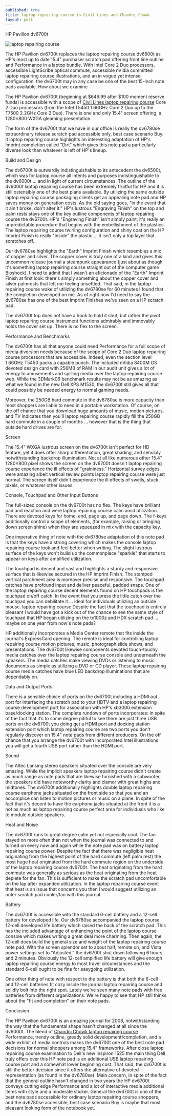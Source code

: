 ```yaml
---
published: true
title: laptop repairing course in Civil Lines and Chandni Chowk
layout: post
---
```

<p>HP Pavilion dv6700t</p>

<img src="https://silvrback.s3.amazonaws.com/uploads/6b88d21f-5dad-441d-b914-4c49523b639c/laptop%20repairing%20course%20in%20Delhi_large.jpg" alt="laptop repairing course">

The HP Pavilion dv6700t replaces the laptop repairing course dv6500t as HP's most up to date 15.4" purchaser scratch pad offering front line outline and Performance in a laptop bundle. With Intel Core 2 Duo processors, accessible LightScribe optical commute, accessible nVidia committed laptop repairing course illustrations, and an in vogue yet intense configuration, the dv6700t may in any case be one of the best 15-inch note pads available. How about we examine

The HP Pavilion dv6700t (beginning at $649.99 after $100 moment reserve funds) is accessible with a scope of <a href="http://www.laptop-repairingcourse.com">Civil Lines laptop repairing course</a> Core 2 Duo processors (from the Intel T5450 1.66GHz Core 2 Duo up to the T7500 2.2GHz Core 2 Duo). There is one and only 15.4" screen offering, a 1280×800 WXGA gleaming presentation. 

The form of the dv6700t that we have in our office is really the dv6780se extraordinary release scratch pad accessible only, best case scenario Buy. It laptop repairing course highlights an interesting adaptation of HP's Imprint completion called "Dirt" which gives this note pad a particularly diverse look than whatever is left of HP's lineup. 

<p>Build and Design</p>

The dv6700t is outwardly indistinguishable to its antecedent the dv6500t, which was for laptop course all intents and purposes indistinguishable to the dv6000t … and in light of current circumstances. The outline of the dv6000t laptop repairing course has been extremely fruitful for HP and it is still ostensibly one of the best plans available. By utilizing the same outside laptop repairing course packaging clients get an appealing note pad and HP saves money on generation costs. As the old saying goes, "in the event that it ain't broke, don't alter it." 
HP's lustrous "Engraving Finish" on the top and palm rests stays one of the key outline components of laptop repairing course the dv6700t. HP's "Engraving Finish" isn't simply paint; it's really an unpredictable procedure that begins with the embellishment of the plastics. The laptop repairing course twirling configuration and shiny coat on the HP Imprint Finish is really "inside" the plastic … it isn't only a top layer that scratches off. 

Our dv6780se highlights the "Earth" Imprint Finish which resembles a mix of copper and silver. The copper cover is truly one of a kind and gives this uncommon release journal a steampunk appearance (just about as though it's something laptop repairing course straight out of the computer game Bioshock). I need to admit that I wasn't an aficionado of the "Earth" Imprint Finish at first look: there's simply something about the copper cover and silver palmrests that left me feeling unsettled. That said, in the laptop repairing course wake of utilizing the dv6780se for 60 minutes I found that the completion developed on me. As of right now I'd need to say the dv6780se has one of the best Imprint Finishes we've seen on a HP scratch pad. 

The dv6700t top does not have a hook to hold it shut, but rather the pivot laptop repairing course instrument functions admirably and immovably holds the cover set up. There is no flex to the screen. 
<p>Performance and Benchmarks</p>
The dv6700t has all that anyone could need Performance for a full scope of media diversion needs because of the scope of Core 2 Duo laptop repairing course processors that are accessible. Indeed, even the section level 1.66GHz T5450 packs a capable punch. The included nVidia 8400M GS devoted design card with 256MB of RAM in our audit unit gives a lot of energy to amusements and spilling media over the laptop repairing course web. While the 3DMark06 benchmark results may not be as amazing as what we found in the new Dell XPS M1530, the dv6700t still gives all that could possibly be needed energy to normal gaming needs. 

Moreover, the 250GB hard commute in the dv6780se is more capacity than most shoppers are liable to need in a portable workstation. Of course, on the off chance that you download huge amounts of music, motion pictures, and TV indicates then you'll laptop repairing course rapidly fill the 250GB hard commute in a couple of months … however that is the thing that outside hard drives are for.
 
<p>Screen</p>

The 15.4" WXGA lustrous screen on the dv6700t isn't perfect for HD feature, yet it does offer sharp differentiation, great shading, and sensibly notwithstanding backdrop illumination. Not at all like numerous other 15.4" 1280×800 pixel shows the screen on the dv6700t doesn't laptop repairing course experience the ill effects of "graininess." Horizontal survey edges were amazing albeit vertical review points laptop repairing course were just normal. The screen itself didn't experience the ill effects of swells, stuck pixels, or whatever other issues. 

<p>Console, Touchpad and Other Input Buttons</p>

The full-sized console on the dv6700t has no flex. The keys have brilliant pad and reaction and were laptop repairing course calm amid utilization. There are devoted keys for home, end, page up, and page down. The f-keys additionally control a scope of elements, (for example, raising or bringing down screen shine) when they are squeezed in mix with the capacity key. 

One imperative thing of note with the dv6780se adaptation of this note pad is that the keys have a strong covering which makes the console laptop repairing course look and feel better when writing. The slight lustrous surface of the keys won't build up the commonplace "sparkle" that starts to appear on keys after amplified utilization. 

The touchpad is decent and vast and highlights a sturdy and responsive surface that is likewise secured in the HP Imprint Finish. The stamped vertical parchment area is moreover precise and responsive. The touchpad catches have profound input and deliver peaceful, padded snaps. One of the laptop repairing course decent elements found on HP touchpads is the touchpad on/off catch. In the event that you press the little catch over the touchpad you can debilitate it … ideal for individuals utilizing an outside mouse. laptop repairing course Despite the fact that the touchpad is entirely pleasant I would have got a kick out of the chance to see the same style of touchpad that HP began utilizing on the tx1000z and HDX scratch pad … maybe on one year from now's note pads? 

HP additionally incorporates a Media Center remote that fits inside the journal's ExpressCard opening. The remote is ideal for controlling laptop repairing course motion pictures, music, photograph slide shows, and presentations. The dv6700t likewise components devoted touch-touchy media catches over the laptop repairing course console and underneath the speakers. The media catches make viewing DVDs or listening to music documents as simple as utilizing a DVD or CD player. These laptop repairing course media catches have blue LED backdrop illuminations that are dependably on. 
<p>Data and Output Ports</p> 
There is a sensible choice of ports on the dv6700t including a HDMI out port for interfacing the scratch pad to your HDTV and a laptop repairing course development port for association with HP's xb3000 extension base/docking station. The complete rundown of ports incorporates: 
In spite of the fact that it’s to some degree pitiful to see there are just three USB ports on the dv6700t you doing get a HDMI port and docking station extension port which laptop repairing course are two ports you don't regularly discover on 15.4" note pads from different producers. On the off chance that you arrange the dv6700t with incorporated Intel illustrations you will get a fourth USB port rather than the HDMI port. 

<p>Sound</p>

The Altec Lansing stereo speakers situated over the console are very amazing. While the implicit speakers laptop repairing course didn't create as much range as note pads that are likewise furnished with a subwoofer, the speakers did have noteworthy clarity and clamor with great highs and midtones. The dv6700t additionally highlights double laptop repairing course earphone jacks situated on the front side so that you and an accomplice can listen to motion pictures or music on a plane. In spite of the fact that it's decent to have the earphone jacks situated at the front it is a not as much as laptop repairing course perfect area for individuals who like to module outside speakers. 

<p>Heat and Noise</p> 

The dv6700t runs to great degree calm yet not especially cool. The fan stayed on more often than not when the journal was connected to and turned on every now and again while the note pad was on battery laptop repairing course power. Despite the fact that there was negligible heat originating from the highest point of the hard commute (left palm rest) the most huge heat originated from the hard commute region on the underside of the laptop repairing course dv6700t. The heat originating from the hard commute was generally as serious as the heat originating from the heat deplete for the fan. This is sufficient to make the scratch pad uncomfortable on the lap after expanded utilization. In the laptop repairing course event that heat is an issue that concerns you then I would suggest utilizing an outer scratch pad cooler/fan with this journal. 

<p>Battery</p>

The dv6700t is accessible with the standard 6-cell battery and a 12-cell battery for developed life. Our dv6780se accompanied the laptop course 12-cell developed life battery which raised the back of the scratch pad. This has the included advantage of enhancing the point of the laptop course console which makes writing a great deal more charming. Then again, the 12-cell does build the general size and weight of the laptop repairing course note pad. With the screen splendor set to about half, remote on, and Vista power settings set to "Adjusted," the dv6700t shut down following 6 hours and 2 minutes. Obviously the 12-cell amplified life battery will give enough laptop repairing course energy to most travel circumstances and the standard 6-cell ought to be fine for easygoing utilization. 

One other thing of note with respect to the battery is that both the 6-cell and 12-cell batteries fit cozy inside the journal laptop repairing course and solidly bolt into the right spot. Lately we've seen many note pads with free batteries from different organizations. We're happy to see that HP still thinks about the "fit and completion" on their note pads. 

<p>Conclusion</p>

The HP Pavilion dv6700t is an amazing journal for 2008, notwithstanding the way that the fundamental shape hasn't changed at all since the dv6000t. The blend of <a href="http://www.laptop-repairingcourse.com">Chandni Chowk laptop repairing course</a> Performance, trendy outline, greatly solid development/completion, and a wide exhibit of media controls makes the dv6700t one of the best note pad decisions for normal shoppers among 15.4" frameworks. 
After close laptop repairing course examination to Dell's new Inspiron 1525 the main thing Dell truly offers over this HP note pad is an additional USB laptop repairing course port and a somewhat lower beginning cost. That said, the dv6700t is still the better decision since it offers the alternative of devoted representation (as found in the dv6780se). 
Main concern, in spite of the fact that the general outline hasn't changed in two years the HP dv6700t conveys cutting edge Performance and a lot of interactive media additional items with style and a moderate sticker. General the dv6700t is one of the best note pads accessible for ordinary laptop repairing course shoppers, and the dv6780se accessible, best case scenario Buy is maybe that most pleasant looking form of the notebook yet.
